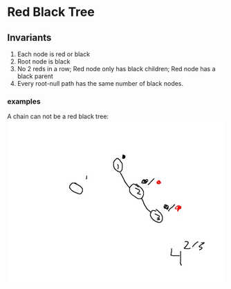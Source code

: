 # Red Black Tree

## Invariants

1. Each node is red or black
2. Root node is black
3. No 2 reds in a row; Red node only has black children; Red node has a black parent
4. Every root-null path has the same number of black nodes.

### examples

A chain can not be a red black tree:
![](chain-not-red-black.jpg)
